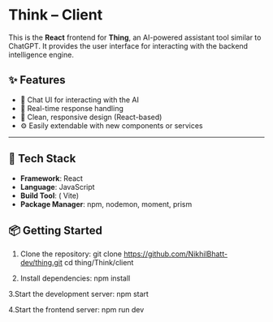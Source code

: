 # Think – Client

This is the **React** frontend for **Thing**, an AI-powered assistant tool similar to ChatGPT. It provides the user interface for interacting with the backend intelligence engine.


## ✨ Features

- 🧠 Chat UI for interacting with the AI
- 💬 Real-time response handling
- 🎨 Clean, responsive design (React-based)
- ⚙️ Easily extendable with new components or services

---

## 🚀 Tech Stack

- **Framework**: React
- **Language**: JavaScript
- **Build Tool**: ( Vite)
- **Package Manager**: npm, nodemon, moment, prism

## 📦 Getting Started



1. Clone the repository:
  git clone https://github.com/NikhilBhatt-dev/thing.git
  cd thing/Think/client

2. Install dependencies:
  npm install

3.Start the development server:
  npm start
  
4.Start the frontend server:
  npm run dev
  

